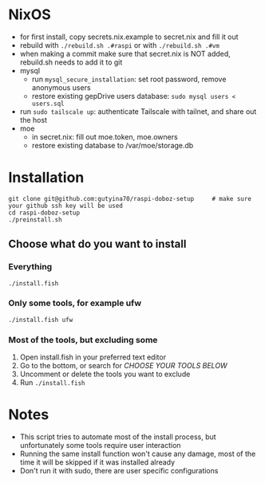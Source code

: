 # NixOS

- for first install, copy secrets.nix.example to secret.nix and fill it out
- rebuild with `./rebuild.sh .#raspi` or with `./rebuild.sh .#vm`
- when making a commit make sure that secret.nix is NOT added, rebuild.sh needs to add it to git
- mysql
  - run `mysql_secure_installation`: set root password, remove anonymous users
  - restore existing gepDrive users database: `sudo mysql users < users.sql`
- run `sudo tailscale up`: authenticate Tailscale with tailnet, and share out the host
- moe
  - in secret.nix: fill out moe.token, moe.owners
  - restore existing database to /var/moe/storage.db

# Installation

```
git clone git@github.com:gutyina70/raspi-doboz-setup     # make sure your github ssh key will be used
cd raspi-doboz-setup
./preinstall.sh
```
## Choose what do you want to install

### Everything

`./install.fish`

### Only some tools, for example ufw

`./install.fish ufw`

### Most of the tools, but excluding some
1. Open install.fish in your preferred text editor
1. Go to the bottom, or search for *CHOOSE YOUR TOOLS BELOW*
1. Uncomment or delete the tools you want to exclude
1. Run `./install.fish`

# Notes
 - This script tries to automate most of the install process, but unfortunately some tools require user interaction
 - Running the same install function won't cause any damage, most of the time it will be skipped if it was installed already
 - Don't run it with sudo, there are user specific configurations
